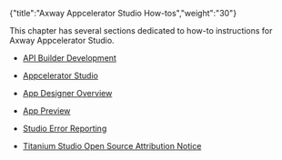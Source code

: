 {"title":"Axway Appcelerator Studio How-tos","weight":"30"} 

This chapter has several sections dedicated to how-to instructions for Axway Appcelerator Studio.

*   [API Builder Development](/docs/appc/Axway_Appcelerator_Studio/Axway_Appcelerator_Studio_How-tos/API_Builder_Development/)
    
*   [Appcelerator Studio](/docs/appc/Axway_Appcelerator_Studio/Axway_Appcelerator_Studio_How-tos/Appcelerator_Studio/)
    
*   [App Designer Overview](/docs/appc/Axway_Appcelerator_Studio/Axway_Appcelerator_Studio_How-tos/App_Designer_Overview/)
    
*   [App Preview](/docs/appc/Axway_Appcelerator_Studio/Axway_Appcelerator_Studio_How-tos/App_Preview/)
    
*   [Studio Error Reporting](/docs/appc/Axway_Appcelerator_Studio/Axway_Appcelerator_Studio_How-tos/Studio_Error_Reporting/)
    
*   [Titanium Studio Open Source Attribution Notice](/docs/appc/Axway_Appcelerator_Studio/Axway_Appcelerator_Studio_How-tos/Titanium_Studio_Open_Source_Attribution_Notice/)